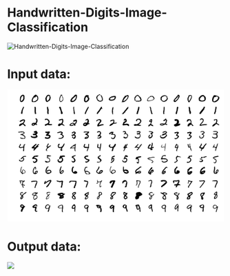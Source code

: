 # Handwritten-Digits-Image-Classification
![Handwritten-Digits-Image-Classification](https://socialify.git.ci/aniketsoni1/Handwritten-Digits-Image-Classification/image?language=1&theme=Light)

# Input data:
![](https://github.com/aniketsoni1/Handwritten-Digits-Image-Classification/blob/master/Mnist.png)

# Output data:
![](https://miro.medium.com/max/744/1*AO2rIhzRYzFVQlFLx9DM9A.png)
<br>
